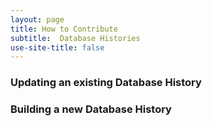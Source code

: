 ```yaml
---
layout: page
title: How to Contribute
subtitle:  Database Histories
use-site-title: false
---
```


### <a name="existing">Updating an existing Database History</a>

### <a name="new">Building a new Database History</a>
